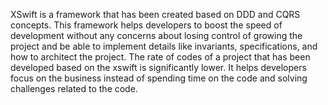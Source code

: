 XSwift is a framework that has been created based on DDD and CQRS concepts. This framework helps developers to boost the speed of development without any concerns about losing control of growing the project and be able to implement details like invariants, specifications, and how to architect the project. The rate of codes of a project that has been developed based on the xswift is significantly lower. It helps developers focus on the business instead of spending time on the code and solving challenges related to the code.
